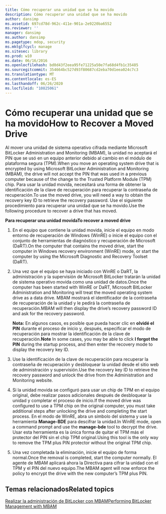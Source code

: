 ```yaml
---
title: Cómo recuperar una unidad que se ha movido
description: Cómo recuperar una unidad que se ha movido
author: dansimp
ms.assetid: 697cd78d-962c-411e-901a-2e9220ba6552
ms.reviewer: ''
manager: dansimp
ms.author: dansimp
ms.pagetype: mdop, security
ms.mktglfcycl: manage
ms.sitesec: library
ms.prod: w10
ms.date: 06/16/2016
ms.openlocfilehash: bd0d43f2eea95fe71225a50e7fa68d4fb1c35485
ms.sourcegitcommit: 354664bc527d93f80687cd2eba70d1eea024c7c3
ms.translationtype: MT
ms.contentlocale: es-ES
ms.lasthandoff: 06/26/2020
ms.locfileid: "10825061"
---
```

# <span data-ttu-id="af885-103">Cómo recuperar una unidad que se ha movido</span><span class="sxs-lookup"><span data-stu-id="af885-103">How to Recover a Moved Drive</span></span>


<span data-ttu-id="af885-104">Al mover una unidad de sistema operativo cifrada mediante Microsoft BitLocker Administration and Monitoring (MBAM), la unidad no aceptará el PIN que se usó en un equipo anterior debido al cambio en el módulo de plataforma segura (TPM).</span><span class="sxs-lookup"><span data-stu-id="af885-104">When you move an operating system drive that is encrypted by using Microsoft BitLocker Administration and Monitoring (MBAM), the drive will not accept the PIN that was used in a previous computer because of the change to the Trusted Platform Module (TPM) chip.</span></span> <span data-ttu-id="af885-105">Para usar la unidad movida, necesitará una forma de obtener la identificación de la clave de recuperación para recuperar la contraseña de recuperación.</span><span class="sxs-lookup"><span data-stu-id="af885-105">To use the moved drive, you will need a way to obtain the recovery key ID to retrieve the recovery password.</span></span> <span data-ttu-id="af885-106">Use el siguiente procedimiento para recuperar una unidad que se ha movido.</span><span class="sxs-lookup"><span data-stu-id="af885-106">Use the following procedure to recover a drive that has moved.</span></span>

**<span data-ttu-id="af885-107">Para recuperar una unidad movida</span><span class="sxs-lookup"><span data-stu-id="af885-107">To recover a moved drive</span></span>**

1.  <span data-ttu-id="af885-108">En el equipo que contiene la unidad movida, inicie el equipo en modo entorno de recuperación de Windows (WinRE) o inicie el equipo con el conjunto de herramientas de diagnóstico y recuperación de Microsoft (DaRT).</span><span class="sxs-lookup"><span data-stu-id="af885-108">On the computer that contains the moved drive, start the computer in Windows recovery environment (WinRE) mode, or start the computer by using the Microsoft Diagnostic and Recovery Toolset (DaRT).</span></span>

2.  <span data-ttu-id="af885-109">Una vez que el equipo se haya iniciado con WinRE o DaRT, la administración y la supervisión de Microsoft BitLocker tratarán la unidad de sistema operativo movida como una unidad de datos.</span><span class="sxs-lookup"><span data-stu-id="af885-109">Once the computer has been started with WinRE or DaRT, Microsoft BitLocker Administration and Monitoring will treat the moved operating system drive as a data drive.</span></span> <span data-ttu-id="af885-110">MBAM mostrará el identificador de la contraseña de recuperación de la unidad y le pedirá la contraseña de recuperación.</span><span class="sxs-lookup"><span data-stu-id="af885-110">MBAM will then display the drive’s recovery password ID and ask for the recovery password.</span></span>

    <span data-ttu-id="af885-111">**Nota:**  En algunos casos, es posible que pueda hacer clic en **olvidé el PIN** durante el proceso de inicio y, después, especificar el modo de recuperación para mostrar la identificación de la clave de recuperación.</span><span class="sxs-lookup"><span data-stu-id="af885-111">**Note** In some cases, you may be able to click **I forgot the PIN** during the startup process, and then enter the recovery mode to display the recovery key ID.</span></span>

     

3.  <span data-ttu-id="af885-112">Use la identificación de la clave de recuperación para recuperar la contraseña de recuperación y desbloquear la unidad desde el sitio web de administración y supervisión.</span><span class="sxs-lookup"><span data-stu-id="af885-112">Use the recovery key ID to retrieve the recovery password and unlock the drive from the Administration and Monitoring website.</span></span>

4.  <span data-ttu-id="af885-113">Si la unidad movida se configuró para usar un chip de TPM en el equipo original, debe realizar pasos adicionales después de desbloquear la unidad y completar el proceso de inicio.</span><span class="sxs-lookup"><span data-stu-id="af885-113">If the moved drive was configured to use a TPM chip on the original computer, you must take additional steps after unlocking the drive and completing the start process.</span></span> <span data-ttu-id="af885-114">En el modo de WinRE, abra un símbolo del sistema y use la herramienta **Manage-BDE** para descifrar la unidad.</span><span class="sxs-lookup"><span data-stu-id="af885-114">In WinRE mode, open a command prompt and use the **manage-bde** tool to decrypt the drive.</span></span> <span data-ttu-id="af885-115">Usar esta herramienta es la única forma de quitar el TPM más el protector del PIN sin el chip TPM original.</span><span class="sxs-lookup"><span data-stu-id="af885-115">Using this tool is the only way to remove the TPM plus PIN protector without the original TPM chip.</span></span>

5.  <span data-ttu-id="af885-116">Una vez completada la eliminación, inicie el equipo de forma normal.</span><span class="sxs-lookup"><span data-stu-id="af885-116">Once the removal is completed, start the computer normally.</span></span> <span data-ttu-id="af885-117">El agente de MBAM aplicará ahora la Directiva para cifrar la unidad con el TPM y el PIN del nuevo equipo.</span><span class="sxs-lookup"><span data-stu-id="af885-117">The MBAM agent will now enforce the policy to encrypt the drive with the new computer’s TPM plus PIN.</span></span>

## <span data-ttu-id="af885-118">Temas relacionados</span><span class="sxs-lookup"><span data-stu-id="af885-118">Related topics</span></span>


[<span data-ttu-id="af885-119">Realizar la administración de BitLocker con MBAM</span><span class="sxs-lookup"><span data-stu-id="af885-119">Performing BitLocker Management with MBAM</span></span>](performing-bitlocker-management-with-mbam-mbam-2.md)

 

 





